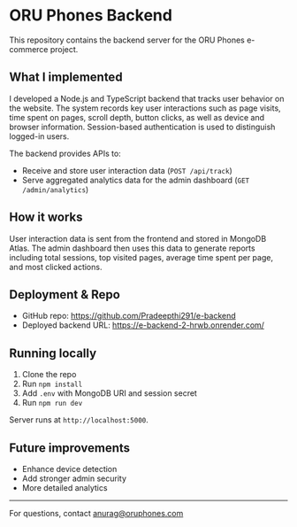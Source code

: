 # ORU Phones Backend

This repository contains the backend server for the ORU Phones e-commerce project.

## What I implemented

I developed a Node.js and TypeScript backend that tracks user behavior on the website. The system records key user interactions such as page visits, time spent on pages, scroll depth, button clicks, as well as device and browser information. Session-based authentication is used to distinguish logged-in users.

The backend provides APIs to:

- Receive and store user interaction data (`POST /api/track`)  
- Serve aggregated analytics data for the admin dashboard (`GET /admin/analytics`)

## How it works

User interaction data is sent from the frontend and stored in MongoDB Atlas. The admin dashboard then uses this data to generate reports including total sessions, top visited pages, average time spent per page, and most clicked actions.

## Deployment & Repo

- GitHub repo: https://github.com/Pradeepthi291/e-backend  
- Deployed backend URL: https://e-backend-2-hrwb.onrender.com/

## Running locally

1. Clone the repo  
2. Run `npm install`  
3. Add `.env` with MongoDB URI and session secret  
4. Run `npm run dev`

Server runs at `http://localhost:5000`.

## Future improvements

- Enhance device detection  
- Add stronger admin security  
- More detailed analytics

---

For questions, contact anurag@oruphones.com
